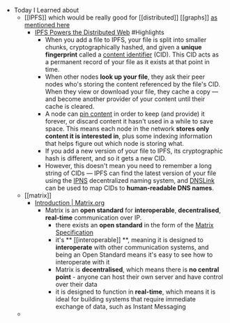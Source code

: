 - Today I Learned about
	- [[IPFS]] which would be really good for [[distributed]] [[graphs]] [as mentioned here](https://discuss.logseq.com/t/specification-for-public-graph-discovery-decentralized-social-network-on-logseq/8067/10)
		- [IPFS Powers the Distributed Web](https://ipfs.io/#how) #Highlights
			- When you add a file to IPFS, your file is split into smaller chunks, cryptographically hashed, and given a **unique fingerprint** called a [content identifier](https://proto.school/anatomy-of-a-cid) (CID). This CID acts as a permanent record of your file as it exists at that point in time.
			- When other nodes **look up your file**, they ask their peer nodes who's storing the content referenced by the file's CID. When they view or download your file, they cache a copy — and become another provider of your content until their cache is cleared.
			- A node can [pin content](https://docs.ipfs.io/concepts/persistence/) in order to keep (and provide) it forever, or discard content it hasn't used in a while to save space. This means each node in the network **stores only content it is interested in**, plus some indexing information that helps figure out which node is storing what.
			- If you add a new version of your file to IPFS, its cryptographic hash is different, and so it gets a new CID.
			- However, this doesn't mean you need to remember a long string of CIDs — IPFS can find the latest version of your file using the [IPNS](https://docs.ipfs.io/concepts/ipns/) decentralized naming system, and [DNSLink](https://docs.ipfs.io/concepts/dnslink/) can be used to map CIDs to **human-readable DNS names**.
	- [[matrix]]
		- [Introduction | Matrix.org](https://matrix.org/docs/guides/introduction)
			- Matrix is an **open standard** for **interoperable**, **decentralised**, **real-time** communication over IP.
				- there exists an **open standard** in the form of the [Matrix Specification](https://matrix.org/docs/spec/)
				- it's ** [[interoperable]] **, meaning it is designed to __interoperate__ with other communication systems, and being an Open Standard means it's easy to see how to interoperate with it
				- Matrix is **decentralised**, which means there is __no central point__ - anyone can host their own server and have control over their data
				- it is designed to function in **real-time**, which means it is ideal for building systems that require immediate exchange of data, such as Instant Messaging
	-